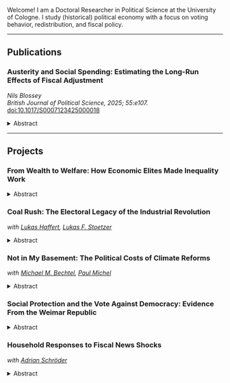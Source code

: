 <link rel="stylesheet" href="/assets/css/style.css">


Welcome! I am a Doctoral Researcher in Political Science at the University of Cologne. I study (historical) political economy with a focus on voting behavior, redistribution, and fiscal policy.

---

## Publications

### Austerity and Social Spending: Estimating the Long-Run Effects of Fiscal Adjustment  
*Nils Blossey*  
*British Journal of Political Science, 2025; 55:e107.*  
[doi:10.1017/S0007123425000018](https://doi.org/10.1017/S0007123425000018)
<details>
<summary>Abstract</summary>
Ageing populations and slower growth have compelled governments in mature welfare states to implement fiscal adjustments, but uncertainty persists about whether these measures have successfully curtailed the size of the welfare state. This letter documents that fiscal adjustments reduce social spending more effectively than previously thought. Using data from sixteen advanced economies between 1978 and 2018 and the narrative identification of adjustment plans, I estimate cumulative multipliers with local projections. I find that fiscal adjustments persistently lower social spending, including key components of social consumption and social investment. To explain why austerity does not shelter the welfare state, I present stylized facts about the timing and composition of adjustment plans. First, while public investment cuts concentrate at the beginning of the adjustment period, social consumption cuts accumulate over time. Second, large budget deficits and financial crises are frequent antecedents of the most ambitious fiscal reforms.
</details>

---

## Projects

### From Wealth to Welfare: How Economic Elites Made Inequality Work
<details>
<summary>Abstract</summary>
Why do advanced economies engage in substantial income transfers but scarcely redistribute wealth? This paper explains this pattern through an insurance theory of income redistribution, which posits that wealth inequality historically led economic elites to expand income transfers to propertyless households. I study this proposition in the context of landholding inequality in Prussia. Estate owners, I argue, used income transfers to offset the economic insecurities of landless workers who could not rely on landownership as insurance against income loss. I digitize surveys of local poor relief and exploit Prussia's administrative structure, where estates functioned as local authorities. The results show that landholding inequality caused higher income transfers to the poor, driven by the redistributive actions of estate owners. Estate owners allocated relief as social protection over the life cycle for households outside of the active workforce. This commitment to insurance was associated with greater voter support for the political order.
</details>

### Coal Rush: The Electoral Legacy of the Industrial Revolution  
*with [Lukas Haffert](https://lukashaffert.com/), [Lukas F. Stoetzer](https://www.uni-wh.de/ansprechpartner/lukas-stoetzer)*
<details>
<summary>Abstract</summary>
Historical industrial heartlands have shifted to the right but have done so at different speeds and intensities. We argue that this variation is rooted in the timing and intensity of industrialization, which shapes voting behavior through the enduring effects of the industrial built environment on demographic outcomes. To examine our argument, we study the effects of coal mining in Germany's Ruhr area. We match the geolocation of over 1,000 mining shafts, historical plant-level employment data, and the spread of company housing with contemporary electoral results at the neighborhood level. For identification, we exploit the depth of coal deposits that governed the adoption of deep-shaft mining. We show that communities that industrialized later and more intensively realign toward the radical right today. We trace this link to the impact of industrial settlements on demographic persistence and neighborhood disadvantage. This paper underscores how the path of economic development influences voting in the long run.
</details>

### Not in My Basement: The Political Costs of Climate Reforms  
*with [Michael M. Bechtel](http://mbechtel.com/), [Paul Michel](https://paulmichel0.github.io/)*
<details>
<summary>Abstract</summary>
When do clean-energy reforms provoke public backlash? We argue that perceived economic exposure, often imperfectly related to actual material impact, and political narratives are key drivers of opposition. We test this claim in the context of Germany's heating reform, which aimed to phase out fossil-fuel systems. Using synthetic control and difference-in-differences methods, we show that the reform's announcement increased support for the radical right and decreased support for the Greens, while actual exposure led to gains for the mainstream center-right. Drawing on large-scale, AI-assisted qualitative interviews, we document that narratives linking the law to steep heating costs characterized beliefs even among households not materially affected. These misperceptions varied by partisanship and were tied to broader concerns about government overreach. Our findings show how political narratives amplify perceived economic threats and drive mass opposition to climate reforms.
</details>

### Social Protection and the Vote Against Democracy: Evidence From the Weimar Republic
<details>
<summary>Abstract</summary>
Economic crises often precede episodes of fundamental political upheaval. Although this relationship is well-documented in empirical research, much less is known about the extent to which social protection, by shielding voters from material hardship, can mitigate the political costs of economic shocks. I examine this question in the context of the late Weimar Republic. To understand how welfare generosity could have influenced voting behavior in an environment of fiscal austerity, I show that the Weimar Republic maintained a well-developed local welfare system that incorporated workers who lost access to federal insurance due to fiscal cutbacks. I leverage differences in local welfare generosity to study whether social protection attenuated the rise of the Nazi Party. Using standard benefit rates before the crisis and the predemocratic legacy of social policy development for identification in an instrumental variable design, I show that more generous welfare rates reduced support for the Nazi Party in the elections after the fiscal consolidation episode. This study contributes to our understanding of how welfare states shape voting behavior during crises and qualifies existing accounts of welfare retrenchment in the final years of the Weimar Republic.
</details>

### Household Responses to Fiscal News Shocks  
*with [Adrian Schröder](https://www.wiwi.uni-muenster.de/iioe/de/institut/mitarbeiter/adrian-schroeder-1)*
<details>
<summary>Abstract</summary>
We study the impact of fiscal news shocks on household consumption and economic expectations through two survey experiments conducted in the United States. To causally identify the effect of a news shock, we first implement an information provision experiment in which respondents receive varying information about the projected growth rate of real federal government spending for the upcoming year. Second, we employ a vignette experiment that allows respondents to revise their macroeconomic expectations in response to a hypothetical government spending increase with different components. Our findings show that while households initially adjust their fiscal expectations in response to the news shock, these updates are not persistent over time. The fiscal news shock significantly raises inflation expectations in the short run but has no measurable effect on personal household consumption. Additional evidence from the vignette experiment and respondents' mental models of fiscal expansions consistently shows that households predominantly perceive fiscal interventions as inflationary.
</details>
